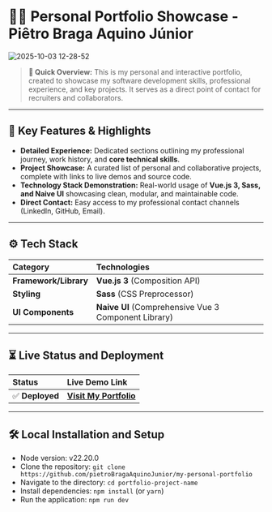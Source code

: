 # 🧑‍💻 Personal Portfolio Showcase - Piêtro Braga Aquino Júnior

![2025-10-03 12-28-52](https://github.com/user-attachments/assets/62be6500-879d-4370-88b1-1da235ee9a0a)

> **💬 Quick Overview:** This is my personal and interactive portfolio, created to showcase my software development skills, professional experience, and key projects. It serves as a direct point of contact for recruiters and collaborators.

---

## 🧩 Key Features & Highlights

* **Detailed Experience:** Dedicated sections outlining my professional journey, work history, and **core technical skills**.
* **Project Showcase:** A curated list of personal and collaborative projects, complete with links to live demos and source code.
* **Technology Stack Demonstration:** Real-world usage of **Vue.js 3, Sass, and Naive UI** showcasing clean, modular, and maintainable code.
* **Direct Contact:** Easy access to my professional contact channels (LinkedIn, GitHub, Email).

---

## ⚙️ Tech Stack

| Category | Technologies |
| :--- | :--- |
| **Framework/Library** | **Vue.js 3** (Composition API) |
| **Styling** | **Sass** (CSS Preprocessor) |
| **UI Components** | **Naive UI** (Comprehensive Vue 3 Component Library) |

---

## ⏳ Live Status and Deployment

| Status | Live Demo Link |
| :--- | :--- |
| ✅ **Deployed** | <a href="https://pietrobragaaquinojunior.github.io/my-personal-portfolio/" target="_blank">**Visit My Portfolio**</a> |


---

## 🛠 Local Installation and Setup
- Node version: v22.20.0
- Clone the repository: `git clone https://github.com/pietroBragaAquinoJunior/my-personal-portfolio`
- Navigate to the directory: `cd portfolio-project-name`
- Install dependencies: `npm install` (or `yarn`)
- Run the application: `npm run dev`
